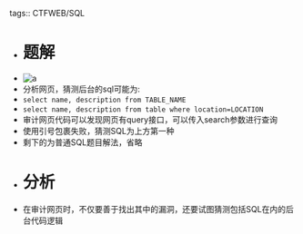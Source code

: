 tags:: CTFWEB/SQL

- # 题解
- ![a](https://s1.328888.xyz/2022/08/08/0FHYI.png)
- 分析网页，猜测后台的sql可能为:
- `select name, description from TABLE_NAME`
- `select name, description from table where location=LOCATION`
- 审计网页代码可以发现网页有query接口，可以传入search参数进行查询
- 使用引号包裹失败，猜测SQL为上方第一种
- 剩下的为普通SQL题目解法，省略
- # 分析
- 在审计网页时，不仅要善于找出其中的漏洞，还要试图猜测包括SQL在内的后台代码逻辑